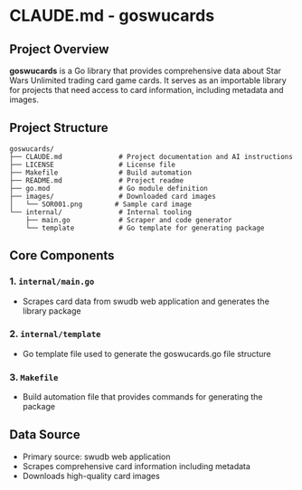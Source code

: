 # CLAUDE.md - goswucards

## Project Overview
**goswucards** is a Go library that provides comprehensive data about Star Wars Unlimited trading card game cards. It serves as an importable library for projects that need access to card information, including metadata and images.

## Project Structure
```
goswucards/
├── CLAUDE.md              # Project documentation and AI instructions
├── LICENSE                # License file
├── Makefile               # Build automation
├── README.md              # Project readme
├── go.mod                 # Go module definition
├── images/                # Downloaded card images
│   └── SOR001.png        # Sample card image
└── internal/              # Internal tooling
    ├── main.go            # Scraper and code generator
    └── template           # Go template for generating package
```

## Core Components

### 1. `internal/main.go`
- Scrapes card data from swudb web application and generates the library package

### 2. `internal/template`
- Go template file used to generate the goswucards.go file structure

### 3. `Makefile`
- Build automation file that provides commands for generating the package

## Data Source
- Primary source: swudb web application
- Scrapes comprehensive card information including metadata
- Downloads high-quality card images